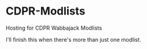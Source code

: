 # CDPR-Modlists
Hosting for CDPR Wabbajack Modlists

I'll finish this when there's more than just one modlist.
